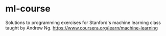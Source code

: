 # ml-course
Solutions to programming exercises for Stanford's machine learning class taught by Andrew Ng.
https://www.coursera.org/learn/machine-learning
